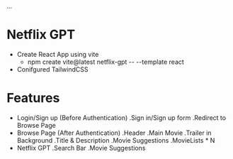 ...
# Netflix GPT

- Create React App using vite
    - npm create vite@latest netflix-gpt -- --template react
- Conifgured TailwindCSS

# Features
- Login/Sign up (Before Authentication)
    .Sign in/Sign up form
    .Redirect to Browse Page
- Browse Page (After Authentication)
    .Header
    .Main Movie
        .Trailer in Background
        .Title & Description
        .Movie Suggestions
            .MovieLists * N
- Netflix GPT
    .Search Bar
    .Movie Suggestions


